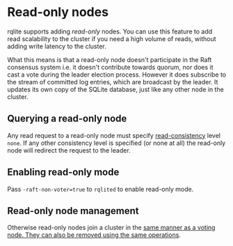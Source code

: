 # Read-only nodes
rqlite supports adding _read-only_ nodes. You can use this feature to add read scalability to the cluster if you need a high volume of reads, without adding write latency to the cluster.

What this means is that a read-only node doesn't participate in the Raft consensus system i.e. it doesn't contribute towards quorum, nor does it cast a vote during the leader election process. However it does subscribe to the stream of committed log entries, which are broadcast by the leader. It updates its own copy of the SQLite database, just like any other node in the cluster.

## Querying a read-only node
Any read request to a read-only node must specify [read-consistency](https://github.com/rqlite/rqlite/blob/master/DOC/CONSISTENCY.md) level `none`. If any other consistency level is specified (or none at all) the read-only node will redirect the request to the leader.

## Enabling read-only mode
Pass `-raft-non-voter=true` to `rqlited` to enable read-only mode.

## Read-only node management
Otherwise read-only nodes join a cluster in the [same manner as a voting node. They can also be removed using the same operations](https://github.com/rqlite/rqlite/blob/master/DOC/CLUSTER_MGMT.md). 
